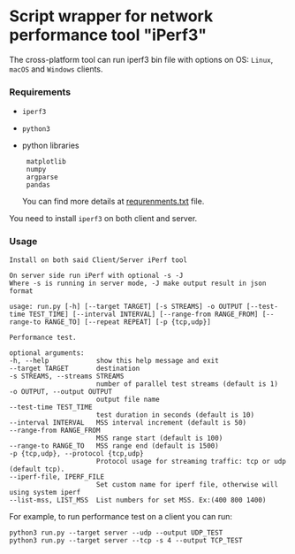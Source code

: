 # Script wrapper for network performance tool "iPerf3"

The cross-platform tool can run iperf3 bin file with options on OS: `Linux`, `macOS` and `Windows` clients.


### Requirements

* `iperf3`
* `python3`
* python libraries

       matplotlib
       numpy
       argparse
       pandas

   You can find more details at [requrenments.txt](requrenments.txt) file.

You need to install `iperf3` on both client and server.

### Usage
	Install on both said Client/Server iPerf tool
	
	On server side run iPerf with optional -s -J
	Where -s is running in server mode, -J make output result in json format

    usage: run.py [-h] [--target TARGET] [-s STREAMS] -o OUTPUT [--test-time TEST_TIME] [--interval INTERVAL] [--range-from RANGE_FROM] [--range-to RANGE_TO] [--repeat REPEAT] [-p {tcp,udp}]

    Performance test.

    optional arguments:
    -h, --help            show this help message and exit
    --target TARGET       destination
    -s STREAMS, --streams STREAMS
                          number of parallel test streams (default is 1)
    -o OUTPUT, --output OUTPUT
                          output file name
    --test-time TEST_TIME
                          test duration in seconds (default is 10)
    --interval INTERVAL   MSS interval increment (default is 50)
    --range-from RANGE_FROM
                          MSS range start (default is 100)
    --range-to RANGE_TO   MSS range end (default is 1500)
    -p {tcp,udp}, --protocol {tcp,udp}
                          Protocol usage for streaming traffic: tcp or udp (default tcp).
    --iperf-file, IPERF_FILE
                          Set custom name for iperf file, otherwise will using system iperf
    --list-mss, LIST_MSS  List numbers for set MSS. Ex:(400 800 1400)
    
For example, to run performance test on a client you can run:

    python3 run.py --target server --udp --output UDP_TEST
    python3 run.py --target server --tcp -s 4 --output TCP_TEST
